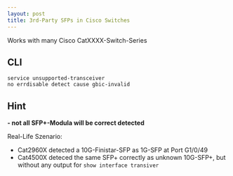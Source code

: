 ```yaml
---
layout: post
title: 3rd-Party SFPs in Cisco Switches
---
```


Works with many Cisco CatXXXX-Switch-Series

## CLI

    service unsupported-transceiver
    no errdisable detect cause gbic-invalid

## Hint 

**- not all SFP+-Modula will be correct detected** 

Real-Life Szenario:

- Cat2960X detected a 10G-Finistar-SFP as 1G-SFP at Port G1/0/49
- Cat4500X deteced the same SFP+ correctly as unknown 10G-SFP+, but without any output for `show interface transiver`


